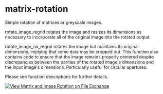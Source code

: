 # matrix-rotation

Simple rotation of matrices or greyscale images.

rotate_image_regrid rotates the image and resizes its dimensions as necessary to incorporate all of the original image into the rotated output.

rotate_image_no_regrid rotates the image but maintains its original dimensions, implying that some data may be cropped out. This function also contains code to ensure that the image remains properly centered despite discrepancies between the parities of the rotated image's dimensions and the input image's dimensions. Particularly useful for circular apertures.

Please see function descriptions for further details.

[![View Matrix and Image Rotation on File Exchange](https://www.mathworks.com/matlabcentral/images/matlab-file-exchange.svg)](https://www.mathworks.com/matlabcentral/fileexchange/72589-matrix-and-image-rotation)
